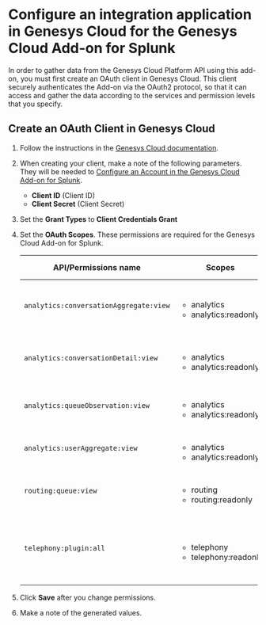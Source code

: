 # Configure an integration application in Genesys Cloud for the Genesys Cloud Add-on for Splunk

In order to gather data from the Genesys Cloud Platform API using this add-on, you must
first create an OAuth client in Genesys Cloud. This client securely authenticates the Add-on via the
OAuth2 protocol, so that it can access and gather the data according to the services and permission levels that you specify.


## Create an OAuth Client in Genesys Cloud

1. Follow the instructions in the [Genesys Cloud documentation](https://help.mypurecloud.com/articles/create-an-oauth-client/).

2. When creating your client, make a note of the following parameters. They will be needed to [Configure an Account in the Genesys Cloud Add-on for Splunk](../ConfigureAccount/index.md).

    - **Client ID** (Client ID)
    - **Client Secret** (Client Secret)

3. Set the **Grant Types** to **Client Credentials Grant**

4. Set the **OAuth Scopes**. These permissions are required for the Genesys Cloud Add-on for Splunk.

   | API/Permissions name | Scopes     | Description     | API Category              |
   |----------------------|------------|-----------------|---------------------------|
   | `analytics:conversationAggregate:view`  | <ul><li>analytics<li>analytics:readonly</ul> | Read conversation aggregates for your organization. | Analytics |
   | `analytics:conversationDetail:view`  | <ul><li>analytics<li>analytics:readonly</ul> | Read conversation details for your organization. | Analytics |
   | `analytics:queueObservation:view`  | <ul><li>analytics<li>analytics:readonly</ul> | Read query observations for your organization. | Analytics |
   | `analytics:userAggregate:view`  | <ul><li>analytics<li>analytics:readonly</ul> | Read user aggregates for your organization. | Analytics |
   | `routing:queue:view` | <ul><li>routing<li>routing:readonly</ul>   | Read queues for your organization. | Routing |
   | `telephony:plugin:all` | <ul><li>telephony<li>telephony:readonly</ul>  | Read edges, trunks and their metrics as well as phones for your organization. | Telephony Providers Edge   |


5. Click **Save** after you change permissions.

6. Make a note of the generated values.
